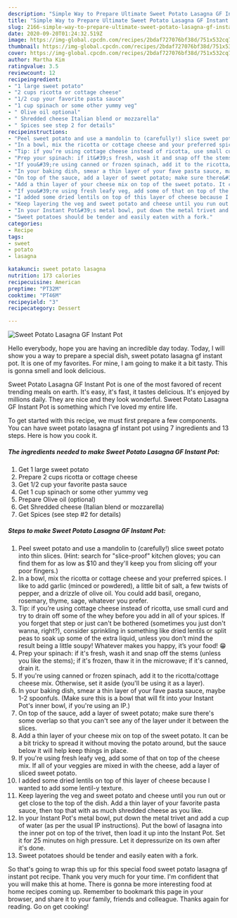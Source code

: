 ```yaml
---
description: "Simple Way to Prepare Ultimate Sweet Potato Lasagna GF Instant Pot"
title: "Simple Way to Prepare Ultimate Sweet Potato Lasagna GF Instant Pot"
slug: 2166-simple-way-to-prepare-ultimate-sweet-potato-lasagna-gf-instant-pot
date: 2020-09-20T01:24:32.519Z
image: https://img-global.cpcdn.com/recipes/2bdaf727076bf38d/751x532cq70/sweet-potato-lasagna-gf-instant-pot-recipe-main-photo.jpg
thumbnail: https://img-global.cpcdn.com/recipes/2bdaf727076bf38d/751x532cq70/sweet-potato-lasagna-gf-instant-pot-recipe-main-photo.jpg
cover: https://img-global.cpcdn.com/recipes/2bdaf727076bf38d/751x532cq70/sweet-potato-lasagna-gf-instant-pot-recipe-main-photo.jpg
author: Martha Kim
ratingvalue: 3.5
reviewcount: 12
recipeingredient:
- "1 large sweet potato"
- "2 cups ricotta or cottage cheese"
- "1/2 cup your favorite pasta sauce"
- "1 cup spinach or some other yummy veg"
- " Olive oil optional"
- " Shredded cheese Italian blend or mozzarella"
- " Spices see step 2 for details"
recipeinstructions:
- "Peel sweet potato and use a mandolin to (carefully!) slice sweet potato into thin slices. (Hint: search for &#34;slice-proof&#34; kitchen gloves; you can find them for as low as $10 and they&#39;ll keep you from slicing off your poor fingers.)"
- "In a bowl, mix the ricotta or cottage cheese and your preferred spices. I like to add garlic (minced or powdered), a little bit of salt, a few twists of pepper, and a drizzle of olive oil. You could add basil, oregano, rosemary, thyme, sage, whatever you prefer."
- "Tip: if you’re using cottage cheese instead of ricotta, use small curd and try to drain off some of the whey before you add in all of your spices. If you forget that step or just can&#39;t be bothered (sometimes you just don&#39;t wanna, right?), consider sprinkling in something like dried lentils or split peas to soak up some of the extra liquid, unless you don’t mind the result being a little soupy! Whatever makes you happy, it’s your food! 😁"
- "Prep your spinach: if it&#39;s fresh, wash it and snap off the stems (unless you like the stems); if it&#39;s frozen, thaw it in the microwave; if it&#39;s canned, drain it."
- "If you&#39;re using canned or frozen spinach, add it to the ricotta/cottage cheese mix. Otherwise, set it aside (you&#39;ll be using it as a layer)."
- "In your baking dish, smear a thin layer of your fave pasta sauce, maybe 1-2 spoonfuls. (Make sure this is a bowl that will fit into your Instant Pot&#39;s inner bowl, if you&#39;re using an IP.)"
- "On top of the sauce, add a layer of sweet potato; make sure there&#39;s some overlap so that you can&#39;t see any of the layer under it between the slices."
- "Add a thin layer of your cheese mix on top of the sweet potato. It can be a bit tricky to spread it without moving the potato around, but the sauce below it will help keep things in place."
- "If you&#39;re using fresh leafy veg, add some of that on top of the cheese mix. If all of your veggies are mixed in with the cheese, add a layer of sliced sweet potato."
- "I added some dried lentils on top of this layer of cheese because I wanted to add some lentil-y texture."
- "Keep layering the veg and sweet potato and cheese until you run out or get close to the top of the dish. Add a thin layer of your favorite pasta sauce, then top that with as much shredded cheese as you like."
- "In your Instant Pot&#39;s metal bowl, put down the metal trivet and add a cup of water (as per the usual IP instructions). Put the bowl of lasagna into the inner pot on top of the trivet, then load it up into the Instant Pot. Set it for 25 minutes on high pressure. Let it depressurize on its own after it&#39;s done."
- "Sweet potatoes should be tender and easily eaten with a fork."
categories:
- Recipe
tags:
- sweet
- potato
- lasagna

katakunci: sweet potato lasagna 
nutrition: 173 calories
recipecuisine: American
preptime: "PT32M"
cooktime: "PT46M"
recipeyield: "3"
recipecategory: Dessert

---
```



![Sweet Potato Lasagna GF Instant Pot](https://img-global.cpcdn.com/recipes/2bdaf727076bf38d/751x532cq70/sweet-potato-lasagna-gf-instant-pot-recipe-main-photo.jpg)

Hello everybody, hope you are having an incredible day today. Today, I will show you a way to prepare a special dish, sweet potato lasagna gf instant pot. It is one of my favorites. For mine, I am going to make it a bit tasty. This is gonna smell and look delicious.

Sweet Potato Lasagna GF Instant Pot is one of the most favored of recent trending meals on earth. It's easy, it's fast, it tastes delicious. It's enjoyed by millions daily. They are nice and they look wonderful. Sweet Potato Lasagna GF Instant Pot is something which I've loved my entire life.




To get started with this recipe, we must first prepare a few components. You can have sweet potato lasagna gf instant pot using 7 ingredients and 13 steps. Here is how you cook it.

<!--inarticleads1-->

##### The ingredients needed to make Sweet Potato Lasagna GF Instant Pot:

1. Get 1 large sweet potato
1. Prepare 2 cups ricotta or cottage cheese
1. Get 1/2 cup your favorite pasta sauce
1. Get 1 cup spinach or some other yummy veg
1. Prepare  Olive oil (optional)
1. Get  Shredded cheese (Italian blend or mozzarella)
1. Get  Spices (see step #2 for details)




<!--inarticleads2-->

##### Steps to make Sweet Potato Lasagna GF Instant Pot:

1. Peel sweet potato and use a mandolin to (carefully!) slice sweet potato into thin slices. (Hint: search for &#34;slice-proof&#34; kitchen gloves; you can find them for as low as $10 and they&#39;ll keep you from slicing off your poor fingers.)
1. In a bowl, mix the ricotta or cottage cheese and your preferred spices. I like to add garlic (minced or powdered), a little bit of salt, a few twists of pepper, and a drizzle of olive oil. You could add basil, oregano, rosemary, thyme, sage, whatever you prefer.
1. Tip: if you’re using cottage cheese instead of ricotta, use small curd and try to drain off some of the whey before you add in all of your spices. If you forget that step or just can&#39;t be bothered (sometimes you just don&#39;t wanna, right?), consider sprinkling in something like dried lentils or split peas to soak up some of the extra liquid, unless you don’t mind the result being a little soupy! Whatever makes you happy, it’s your food! 😁
1. Prep your spinach: if it&#39;s fresh, wash it and snap off the stems (unless you like the stems); if it&#39;s frozen, thaw it in the microwave; if it&#39;s canned, drain it.
1. If you&#39;re using canned or frozen spinach, add it to the ricotta/cottage cheese mix. Otherwise, set it aside (you&#39;ll be using it as a layer).
1. In your baking dish, smear a thin layer of your fave pasta sauce, maybe 1-2 spoonfuls. (Make sure this is a bowl that will fit into your Instant Pot&#39;s inner bowl, if you&#39;re using an IP.)
1. On top of the sauce, add a layer of sweet potato; make sure there&#39;s some overlap so that you can&#39;t see any of the layer under it between the slices.
1. Add a thin layer of your cheese mix on top of the sweet potato. It can be a bit tricky to spread it without moving the potato around, but the sauce below it will help keep things in place.
1. If you&#39;re using fresh leafy veg, add some of that on top of the cheese mix. If all of your veggies are mixed in with the cheese, add a layer of sliced sweet potato.
1. I added some dried lentils on top of this layer of cheese because I wanted to add some lentil-y texture.
1. Keep layering the veg and sweet potato and cheese until you run out or get close to the top of the dish. Add a thin layer of your favorite pasta sauce, then top that with as much shredded cheese as you like.
1. In your Instant Pot&#39;s metal bowl, put down the metal trivet and add a cup of water (as per the usual IP instructions). Put the bowl of lasagna into the inner pot on top of the trivet, then load it up into the Instant Pot. Set it for 25 minutes on high pressure. Let it depressurize on its own after it&#39;s done.
1. Sweet potatoes should be tender and easily eaten with a fork.




So that's going to wrap this up for this special food sweet potato lasagna gf instant pot recipe. Thank you very much for your time. I'm confident that you will make this at home. There is gonna be more interesting food at home recipes coming up. Remember to bookmark this page in your browser, and share it to your family, friends and colleague. Thanks again for reading. Go on get cooking!
